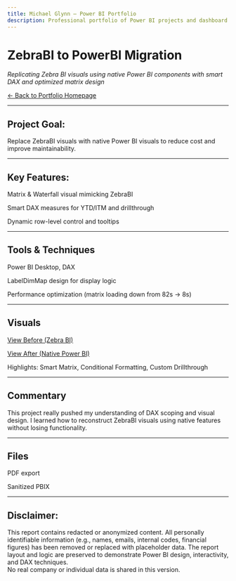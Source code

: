 ```yaml
---
title: Michael Glynn – Power BI Portfolio
description: Professional portfolio of Power BI projects and dashboard work
---
```

# ZebraBI to PowerBI Migration  
_Replicating Zebra BI visuals using native Power BI components with smart DAX and optimized matrix design_

[← Back to Portfolio Homepage](https://michaelglynn-project-repo.github.io/powerbi-portfolio/)

---

## Project Goal:
Replace ZebraBI visuals with native Power BI visuals to reduce cost and improve maintainability.

---

## Key Features:
Matrix & Waterfall visual mimicking ZebraBI

Smart DAX measures for YTD/ITM and drillthrough

Dynamic row-level control and tooltips

---

## Tools & Techniques
Power BI Desktop, DAX

LabelDimMap design for display logic

Performance optimization (matrix loading down from 82s → 8s)

---

## Visuals
[View Before (Zebra BI)](./visuals/Finance%20Reports%20for%20SM%20&%20AM%20(Before)%20REDACTED.pdf)

[View After (Native Power BI)](./visuals/Finance%20Reports%20for%20SM%20&%20AM%20(After)%20REDACTED.pdf)

Highlights: Smart Matrix, Conditional Formatting, Custom Drillthrough

---

## Commentary
This project really pushed my understanding of DAX scoping and visual design. I learned how to reconstruct ZebraBI visuals using native features without losing functionality.

---

## Files
PDF export

Sanitized PBIX

---

## **Disclaimer**:  
This report contains redacted or anonymized content. All personally identifiable information (e.g., names, emails, internal codes, financial figures) has been removed or replaced with placeholder data. The report layout and logic are preserved to demonstrate Power BI design, interactivity, and DAX techniques.  
No real company or individual data is shared in this version.
